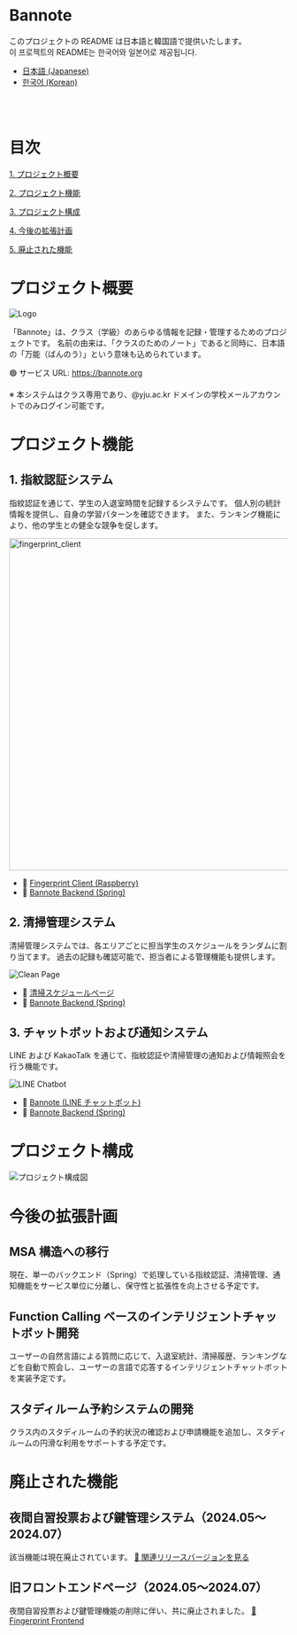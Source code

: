 # Bannote

このプロジェクトの README は日本語と韓国語で提供いたします。
<br>
이 프로젝트의 README는 한국어와 일본어로 제공됩니다.

- [日本語 (Japanese)](README.md)
- [한국어 (Korean)](README_ko.md)

<br><br>

# 目次

[1. プロジェクト概要](#プロジェクト概要)

[2. プロジェクト機能](#プロジェクト機能)

[3. プロジェクト構成](#プロジェクト構成)

[4. 今後の拡張計画](#今後の拡張計画)

[5. 廃止された機能](#廃止された機能)

# プロジェクト概要

![Logo](assets/LOGO.png)

「Bannote」は、クラス（学級）のあらゆる情報を記録・管理するためのプロジェクトです。
名前の由来は、「クラスのためのノート」であると同時に、日本語の「万能（ばんのう）」という意味も込められています。

🟢 サービス URL: https://bannote.org

※ 本システムはクラス専用であり、@yju.ac.kr ドメインの学校メールアカウントでのみログイン可能です。

# プロジェクト機能

## 1. 指紋認証システム

指紋認証を通じて、学生の入退室時間を記録するシステムです。
個人別の統計情報を提供し、自身の学習パターンを確認できます。
また、ランキング機能により、他の学生との健全な競争を促します。

<img src="assets/ko/fingerprint_client.png" alt="fingerprint_client" width="600px">

- 🔗 [Fingerprint Client (Raspberry)](https://github.com/Bannote/Fingerprint-client)
- 🔗 [Bannote Backend (Spring)](https://github.com/kyumin1227/Fingerprint_Backend)

## 2. 清掃管理システム

清掃管理システムでは、各エリアごとに担当学生のスケジュールをランダムに割り当てます。
過去の記録も確認可能で、担当者による管理機能も提供します。

![Clean Page](assets/ko/clean_page.png)

- 🔗 [清掃スケジュールページ](https://bannote.org/src/pages/clean/clean.html)
- 🔗 [Bannote Backend (Spring)](https://github.com/kyumin1227/Fingerprint_Backend)

## 3. チャットボットおよび通知システム

LINE および KakaoTalk を通じて、指紋認証や清掃管理の通知および情報照会を行う機能です。

![LINE Chatbot](assets/ko/line_chatbot.png)

- 🔗 [Bannote (LINE チャットポット)](https://line.me/R/ti/p/@157fxsqo)
- 🔗 [Bannote Backend (Spring)](https://github.com/kyumin1227/Fingerprint_Backend)

# プロジェクト構成

![プロジェクト構成図](assets/architecture-overview_ja.png)

# 今後の拡張計画

## MSA 構造への移行

現在、単一のバックエンド（Spring）で処理している指紋認証、清掃管理、通知機能をサービス単位に分離し、保守性と拡張性を向上させる予定です。

## Function Calling ベースのインテリジェントチャットボット開発

ユーザーの自然言語による質問に応じて、入退室統計、清掃履歴、ランキングなどを自動で照会し、ユーザーの言語で応答するインテリジェントチャットボットを実装予定です。

## スタディルーム予約システムの開発

クラス内のスタディルームの予約状況の確認および申請機能を追加し、スタディルームの円滑な利用をサポートする予定です。

# 廃止された機能

## 夜間自習投票および鍵管理システム（2024.05〜2024.07）

該当機能は現在廃止されています。
[🔗 関連リリースバージョンを見る](https://github.com/kyumin1227/Fingerprint_Backend/releases/tag/alpha)

## 旧フロントエンドページ（2024.05〜2024.07）

夜間自習投票および鍵管理機能の削除に伴い、共に廃止されました。
[🔗 Fingerprint Frontend](https://github.com/kyumin1227/Fingerprint_Frontend)
